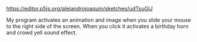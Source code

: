 https://editor.p5js.org/alejandrojoaquin/sketches/udTsuGlJ

My program activates an animation and image when you slide your mouse to the right side of the screen. When you click it
activates a birthday horn and crowd yell sound effect.
